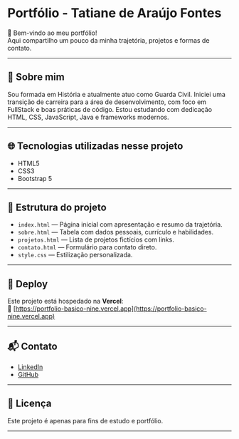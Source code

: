 # Portfólio - Tatiane de Araújo Fontes

👋 Bem-vindo ao meu portfólio!  
Aqui compartilho um pouco da minha trajetória, projetos e formas de contato.

---

## 🔎 Sobre mim

Sou formada em História e atualmente atuo como Guarda Civil. Iniciei uma transição de carreira para a área de desenvolvimento, 
com foco em FullStack e boas práticas de código. Estou estudando com dedicação HTML, CSS, JavaScript, Java e frameworks modernos.

---

## 🌐 Tecnologias utilizadas nesse projeto

- HTML5
- CSS3
- Bootstrap 5

---

## 📁 Estrutura do projeto

- `index.html` — Página inicial com apresentação e resumo da trajetória.
- `sobre.html` — Tabela com dados pessoais, currículo e habilidades.
- `projetos.html` — Lista de projetos fictícios com links.
- `contato.html` — Formulário para contato direto.
- `style.css` — Estilização personalizada.

---

## 🚀 Deploy

Este projeto está hospedado na **Vercel**:  
🔗 [https://portfolio-basico-nine.vercel.app](https://portfolio-basico-nine.vercel.app)


---

## 📬 Contato

- [LinkedIn](https://www.linkedin.com/in/tatiane-fontes/)
- [GitHub](https://github.com/thathy23)

---

## 📝 Licença

Este projeto é apenas para fins de estudo e portfólio.

---
